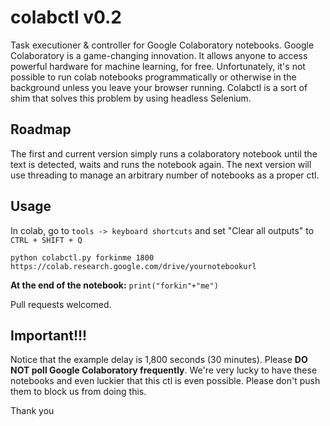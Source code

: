 # colabctl v0.2
Task executioner &amp; controller for Google Colaboratory notebooks. Google Colaboratory is a game-changing innovation. It allows anyone to access powerful hardware for machine learning, for free. Unfortunately, it's not possible to run colab notebooks programmatically or otherwise in the background unless you leave your browser running. Colabctl is a sort of shim that solves this problem by using headless Selenium.

## Roadmap
The first and current version simply runs a colaboratory notebook until the text is detected, waits and runs the notebook again. The next version will use threading to manage an arbitrary number of notebooks as a proper ctl.

## Usage
In colab, go to `tools -> keyboard shortcuts` and set "Clear all outputs" to `CTRL + SHIFT + Q`

`python colabctl.py forkinme 1800 https://colab.research.google.com/drive/yournotebookurl`

**At the end of the notebook:** `print("forkin"+"me")`

Pull requests welcomed.

## Important!!!

Notice that the example delay is 1,800 seconds (30 minutes). Please **DO NOT poll Google Colaboratory frequently**. We're very lucky to have these notebooks and even luckier that this ctl is even possible. Please don't push them to block us from doing this.

Thank you
